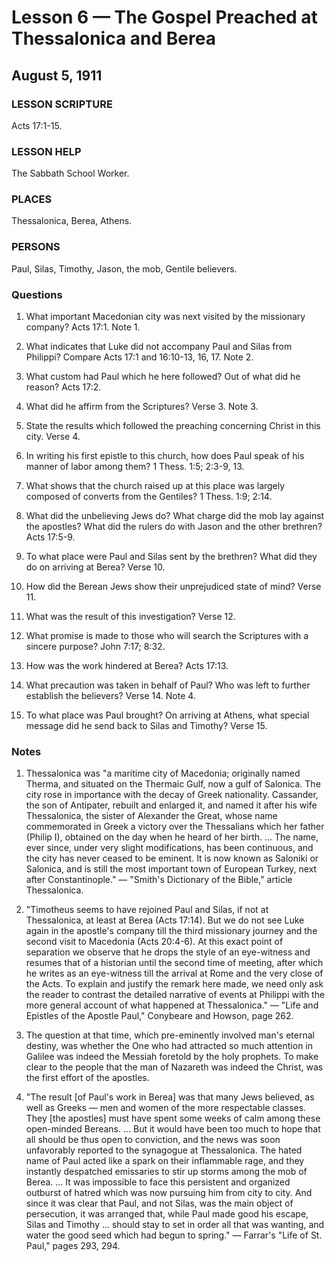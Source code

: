 # Lesson 6 — The Gospel Preached at Thessalonica and Berea
## August 5, 1911

### LESSON SCRIPTURE
Acts 17:1-15.

### LESSON HELP
The Sabbath School Worker.

### PLACES
Thessalonica, Berea, Athens.

### PERSONS
Paul, Silas, Timothy, Jason, the mob, Gentile believers.

### Questions

1. What important Macedonian city was next visited by the missionary company? Acts 17:1. Note 1.

2. What indicates that Luke did not accompany Paul and Silas from Philippi? Compare Acts 17:1 and 16:10-13, 16, 17. Note 2.

3. What custom had Paul which he here followed? Out of what did he reason? Acts 17:2.

4. What did he affirm from the Scriptures? Verse 3. Note 3.

5. State the results which followed the preaching concerning Christ in this city. Verse 4.

6. In writing his first epistle to this church, how does Paul speak of his manner of labor among them? 1 Thess. 1:5; 2:3-9, 13.

7. What shows that the church raised up at this place was largely composed of converts from the Gentiles? 1 Thess. 1:9; 2:14.

8. What did the unbelieving Jews do? What charge did the mob lay against the apostles? What did the rulers do with Jason and the other brethren? Acts 17:5-9.

9. To what place were Paul and Silas sent by the brethren? What did they do on arriving at Berea? Verse 10.

10. How did the Berean Jews show their unprejudiced state of mind? Verse 11.

11. What was the result of this investigation? Verse 12.

12. What promise is made to those who will search the Scriptures with a sincere purpose? John 7:17; 8:32.

13. How was the work hindered at Berea? Acts 17:13.

14. What precaution was taken in behalf of Paul? Who was left to further establish the believers? Verse 14. Note 4.

15. To what place was Paul brought? On arriving at Athens, what special message did he send back to Silas and Timothy? Verse 15.

### Notes

1. Thessalonica was "a maritime city of Macedonia; originally named Therma, and situated on the Thermaic Gulf, now a gulf of Salonica. The city rose in importance with the decay of Greek nationality. Cassander, the son of Antipater, rebuilt and enlarged it, and named it after his wife Thessalonica, the sister of Alexander the Great, whose name commemorated in Greek a victory over the Thessalians which her father (Philip I), obtained on the day when he heard of her birth. ... The name, ever since, under very slight modifications, has been continuous, and the city has never ceased to be eminent. It is now known as Saloniki or Salonica, and is still the most important town of European Turkey, next after Constantinople." — "Smith's Dictionary of the Bible," article Thessalonica.

2. "Timotheus seems to have rejoined Paul and Silas, if not at Thessalonica, at least at Berea (Acts 17:14). But we do not see Luke again in the apostle's company till the third missionary journey and the second visit to Macedonia (Acts 20:4-6). At this exact point of separation we observe that he drops the style of an eye-witness and resumes that of a historian until the second time of meeting, after which he writes as an eye-witness till the arrival at Rome and the very close of the Acts. To explain and justify the remark here made, we need only ask the reader to contrast the detailed narrative of events at Philippi with the more general account of what happened at Thessalonica." — "Life and Epistles of the Apostle Paul," Conybeare and Howson, page 262.

3. The question at that time, which pre-eminently involved man's eternal destiny, was whether the One who had attracted so much attention in Galilee was indeed the Messiah foretold by the holy prophets. To make clear to the people that the man of Nazareth was indeed the Christ, was the first effort of the apostles.

4. "The result [of Paul's work in Berea] was that many Jews believed, as well as Greeks — men and women of the more respectable classes. They [the apostles] must have spent some weeks of calm among these open-minded Bereans. ... But it would have been too much to hope that all should be thus open to conviction, and the news was soon unfavorably reported to the synagogue at Thessalonica. The hated name of Paul acted like a spark on their inflammable rage, and they instantly despatched emissaries to stir up storms among the mob of Berea. ... It was impossible to face this persistent and organized outburst of hatred which was now pursuing him from city to city. And since it was clear that Paul, and not Silas, was the main object of persecution, it was arranged that, while Paul made good his escape, Silas and Timothy ... should stay to set in order all that was wanting, and water the good seed which had begun to spring." — Farrar's "Life of St. Paul," pages 293, 294.